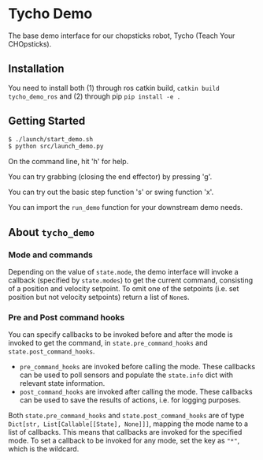 # Tycho Demo

The base demo interface for our chopsticks robot, Tycho (Teach Your CHOpsticks).

## Installation

You need to install both (1) through ros catkin build, `catkin build tycho_demo_ros` and (2) through pip `pip install -e .`

## Getting Started

```bash
$ ./launch/start_demo.sh
$ python src/launch_demo.py
```

On the command line, hit 'h' for help.

You can try grabbing (closing the end effector) by pressing 'g'.

You can try out the basic step function 's' or swing function 'x'.

You can import the `run_demo` function for your downstream demo needs.

## About `tycho_demo`

### Mode and commands

Depending on the value of `state.mode`, the demo interface will invoke a callback (specified by `state.modes`) to get the current command, consisting of a position and velocity setpoint.
To omit one of the setpoints (i.e. set position but not velocity setpoints) return a list of `None`s.

### Pre and Post command hooks

You can specify callbacks to be invoked before and after the mode is invoked to get the command, in `state.pre_command_hooks` and `state.post_command_hooks`.
- `pre_command_hooks` are invoked before calling the mode. These callbacks can be used to poll sensors and populate the `state.info` dict with relevant state information.
- `post_command_hooks` are invoked after calling the mode. These callbacks can be used to save the results of actions, i.e. for logging purposes.

Both `state.pre_command_hooks` and `state.post_command_hooks` are of type `Dict[str, List[Callable[[State], None]]]`, mapping the mode name to a list of callbacks.
This means that callbacks are invoked for the specified mode. To set a callback to be invoked for any mode, set the key as `"*"`, which is the wildcard.
